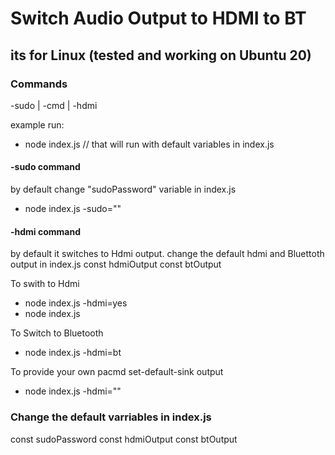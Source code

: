 # Switch Audio Output to HDMI to BT

## its for Linux (tested and working on Ubuntu 20)

### Commands

-sudo | -cmd | -hdmi

example run:

- node index.js
  // that will run with default variables in index.js

#### -sudo command

by default change "sudoPassword" variable in index.js

- node index.js -sudo="<your-sudo-password>"

#### -hdmi command

by default it switches to Hdmi output.
change the default hdmi and Bluettoth output in index.js
const hdmiOutput
const btOutput

To swith to Hdmi

- node index.js -hdmi=yes
- node index.js

To Switch to Bluetooth

- node index.js -hdmi=bt

To provide your own pacmd set-default-sink output

- node index.js -hdmi="<manual-output>"

### Change the default varriables in index.js

const sudoPassword
const hdmiOutput
const btOutput
